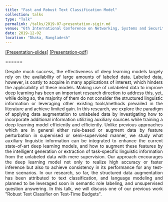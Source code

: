 ```yaml
---
title: "Fast and Robust Text Classification Model"
collection: talks
type: "Talk"
permalink: /talks/2019-07-presentation-sigir.md
venue: "6th International Conference on Networking, Systems and Security (NSysS)"
date: 2019-12-02
location: "Dhaka, Bangladesh"
---
```


[[Presentation-slides]](https://docs.google.com/presentation/d/1t0RnR9CDVZdphlaDvgduosflvLKvB8Ji/edit?usp=sharing&ouid=109501306155809246755&rtpof=true&sd=true)
[[Presentation-pdf]](https://drive.google.com/file/d/1c8QiTuKihpX6iheBiGuh3AHj_P-YSeKC/view?usp=sharing)

======

<p align="justify">
Despite much success, the effectiveness of deep learning models largely rely on the availability of large amounts of labeled data. Labeled data, however, is costly to acquire in many applications of interest, which hinders the applicability of these models. Making use of unlabeled data to improve deep learning has been an important research direction to address this, yet, while doing so, the majority of them do not consider the structured linguistic information or leveraging other existing tools/methods prevailed in the literature and achieve limited gain. In this research, we explore the paradigm of applying data augmentation to unlabeled data by investigating how to incorporate additional information utilizing auxiliary sources while training a deep learning model efficiently and efficiently. Unlike previous approaches which are in general either rule-based or augment data by feature perturbation in supervised or semi-supervised manner, we study what auxiliary linguistic information can be integrated to enhance the current state-of-art deep learning models, and how to augment these features by the intelligent generation or extraction of task-specific linguistic information from the unlabeled data with mere supervision. Our approach encourages the deep learning model not only to realize high accuracy or faster inference but also to achieve consistency in its performance for any test-time scenarios. In our research, so far, the structured data augmentation has been attributed to text classification, and language modeling and planned to be leveraged soon in semantic role labeling, and unsupervised question answering. In this talk, we will discuss one of our previous work "Robust Text Classifier on Test-Time Budgets".

</p>
